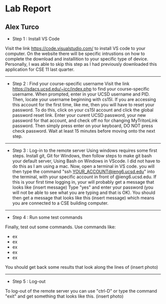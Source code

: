# Lab Report
## Alex Turco
* Step 1 : Install VS Code

Visit the link https://code.visualstudio.com/ to install VS code to your computer. 
On the website there will be specific intrustions on how to complete the download and installition to your specific type of device. 
Personally, I was able to skip this step as I had previously downloaded this application for CSE 11 last quarter.

-----------------------------------------------------------------------------------------------------------------------------------------------------------

* Step 2 : Find your course-specific username
Visit the link https://sdacs.ucsd.edu/~icc/index.php to find your course-specific username.
When prompted, enter in your UCSD username and PID. 
Then, locate your username beginning with cs15l.
If you are accessing this account for the first time, like me, then you will have to reset your password.
To do this, click on your cs15l account and click the global password reset link.
Enter your curent UCSD password, your new password for that account, and check off no for changing MyTritonLink password.
Then simply press enter on your keyboard, DO NOT press check password.
Wait at least 15 minutes before moving onto the next step.

-----------------------------------------------------------------------------------------------------------------------------------------------------------

* Step 3 : Log-in to the remote server
Using windows requires some first steps.
Install git, Git for Windows, then follow steps to make git bash your default server, Using Bash on Windows in VScode.
I did not have to do this as I am using a mac.
Now, open a terminal in VS code.
you will then type the command "ssh YOUR_ACCOUNT@ieng6.ucsd.edu" into the terminal, with your specific account in front of @ieng6.ucsd.edu.
If this is your first time logging in, your will probably get a message that looks like (insert message)
Type "yes" and enter your password (you will not be able to see what you are typing and that is OK).
You should then get a message that looks like this (insert message) which means you are connected to a CSE building computer.

-----------------------------------------------------------------------------------------------------------------------------------------------------------

* Step 4 : Run some test commands

Finally, test out some commands.
Use commands like:
* ex
* ex
* ex
* ex
* ex

You should get back some results that look along the lines of (insert photo)

-----------------------------------------------------------------------------------------------------------------------------------------------------------

* Step 5 : Log-out

To log-out of the remote server you can use "ctrl-D" or type the command "exit" and get something that looks like this. (insert photo)
